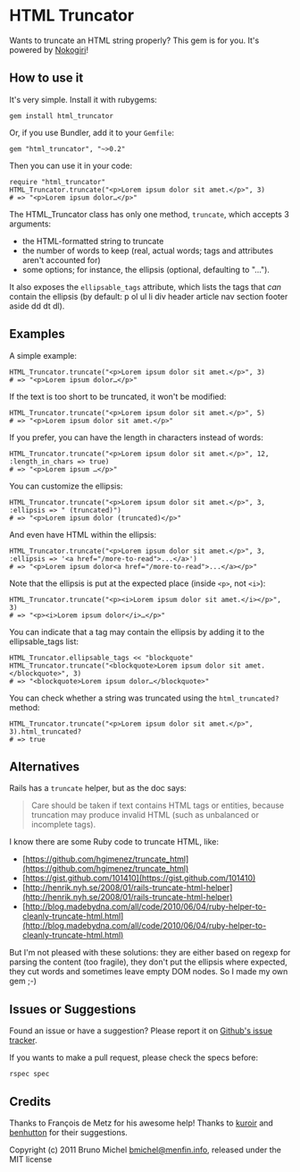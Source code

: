 HTML Truncator
==============

Wants to truncate an HTML string properly? This gem is for you.
It's powered by [Nokogiri](http://nokogiri.org/)!


How to use it
-------------

It's very simple. Install it with rubygems:

    gem install html_truncator

Or, if you use Bundler, add it to your `Gemfile`:

    gem "html_truncator", "~>0.2"

Then you can use it in your code:

    require "html_truncator"
    HTML_Truncator.truncate("<p>Lorem ipsum dolor sit amet.</p>", 3)
    # => "<p>Lorem ipsum dolor…</p>"

The HTML_Truncator class has only one method, `truncate`, which accepts 3 arguments:

* the HTML-formatted string to truncate
* the number of words to keep (real, actual words; tags and attributes aren't accounted for)
* some options; for instance, the ellipsis (optional, defaulting to "…").

It also exposes the `ellipsable_tags` attribute, which lists the tags that *can* contain the ellipsis
(by default: p ol ul li div header article nav section footer aside dd dt dl).


Examples
--------

A simple example:

	HTML_Truncator.truncate("<p>Lorem ipsum dolor sit amet.</p>", 3)
	# => "<p>Lorem ipsum dolor…</p>"

If the text is too short to be truncated, it won't be modified:

    HTML_Truncator.truncate("<p>Lorem ipsum dolor sit amet.</p>", 5)
    # => "<p>Lorem ipsum dolor sit amet.</p>"

If you prefer, you can have the length in characters instead of words:

    HTML_Truncator.truncate("<p>Lorem ipsum dolor sit amet.</p>", 12, :length_in_chars => true)
    # => "<p>Lorem ipsum …</p>"

You can customize the ellipsis:

    HTML_Truncator.truncate("<p>Lorem ipsum dolor sit amet.</p>", 3, :ellipsis => " (truncated)")
    # => "<p>Lorem ipsum dolor (truncated)</p>"

And even have HTML within the ellipsis:

    HTML_Truncator.truncate("<p>Lorem ipsum dolor sit amet.</p>", 3, :ellipsis => '<a href="/more-to-read">...</a>')
    # => "<p>Lorem ipsum dolor<a href="/more-to-read">...</a></p>"

Note that the ellipsis is put at the expected place (inside `<p>`, not `<i>`):

    HTML_Truncator.truncate("<p><i>Lorem ipsum dolor sit amet.</i></p>", 3)
    # => "<p><i>Lorem ipsum dolor</i>…</p>"

You can indicate that a tag may contain the ellipsis by adding it to the ellipsable_tags list:

    HTML_Truncator.ellipsable_tags << "blockquote"
    HTML_Truncator.truncate("<blockquote>Lorem ipsum dolor sit amet.</blockquote>", 3)
    # => "<blockquote>Lorem ipsum dolor…</blockquote>"

You can check whether a string was truncated using the `html_truncated?` method:

    HTML_Truncator.truncate("<p>Lorem ipsum dolor sit amet.</p>", 3).html_truncated?
    # => true 


Alternatives
------------

Rails has a `truncate` helper, but as the doc says:

> Care should be taken if text contains HTML tags or entities,
  because truncation may produce invalid HTML (such as unbalanced or incomplete tags).

I know there are some Ruby code to truncate HTML, like:

* [https://github.com/hgimenez/truncate_html](https://github.com/hgimenez/truncate_html)
* [https://gist.github.com/101410](https://gist.github.com/101410)
* [http://henrik.nyh.se/2008/01/rails-truncate-html-helper](http://henrik.nyh.se/2008/01/rails-truncate-html-helper)
* [http://blog.madebydna.com/all/code/2010/06/04/ruby-helper-to-cleanly-truncate-html.html](http://blog.madebydna.com/all/code/2010/06/04/ruby-helper-to-cleanly-truncate-html.html)

But I'm not pleased with these solutions: they are either based on regexp for
parsing the content (too fragile), they don't put the ellipsis where expected,
they cut words and sometimes leave empty DOM nodes. So I made my own gem ;-)


Issues or Suggestions
---------------------

Found an issue or have a suggestion? Please report it on
[Github's issue tracker](http://github.com/nono/HTML-Truncator/issues).

If you wants to make a pull request, please check the specs before:

    rspec spec


Credits
-------

Thanks to François de Metz for his awesome help!
Thanks to [kuroir](https://github.com/kuroir) and [benhutton](https://github.com/benhutton) for their suggestions.

Copyright (c) 2011 Bruno Michel <bmichel@menfin.info>, released under the MIT license
